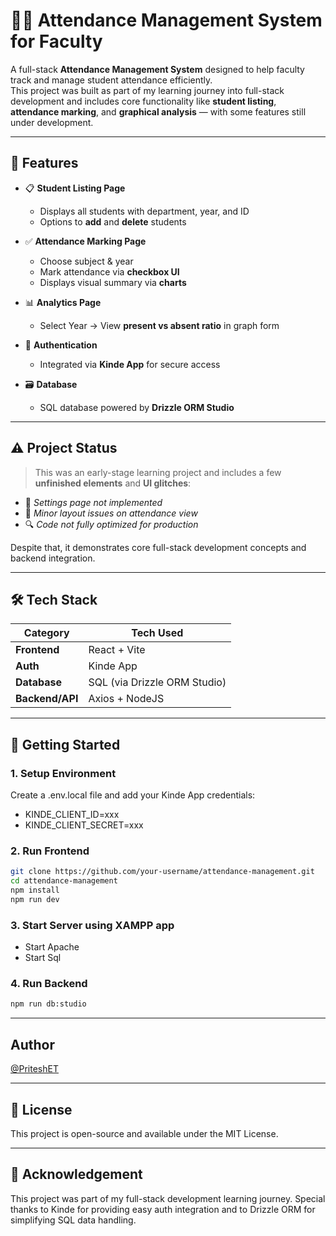 # 🧑‍🏫 Attendance Management System for Faculty

A full-stack **Attendance Management System** designed to help faculty track and manage student attendance efficiently.  
This project was built as part of my learning journey into full-stack development and includes core functionality like **student listing**, **attendance marking**, and **graphical analysis** — with some features still under development.


---

## 🚀 Features

- 📋 **Student Listing Page**  
  - Displays all students with department, year, and ID
  - Options to **add** and **delete** students

- ✅ **Attendance Marking Page**  
  - Choose subject & year
  - Mark attendance via **checkbox UI**
  - Displays visual summary via **charts**

- 📊 **Analytics Page**  
  - Select Year → View **present vs absent ratio** in graph form

- 🔐 **Authentication**  
  - Integrated via **Kinde App** for secure access

- 🗃️ **Database**  
  - SQL database powered by **Drizzle ORM Studio**

---

## ⚠️ Project Status

> This was an early-stage learning project and includes a few **unfinished elements** and **UI glitches**:
- 🚧 *Settings page not implemented*
- 🧪 *Minor layout issues on attendance view*
- 🔍 *Code not fully optimized for production*

Despite that, it demonstrates core full-stack development concepts and backend integration.

---

## 🛠️ Tech Stack

| Category         | Tech Used                                     |
|------------------|-----------------------------------------------|
| **Frontend**     | React + Vite                                  |
| **Auth**         | Kinde App                                     |
| **Database**     | SQL (via Drizzle ORM Studio)                  |
| **Backend/API**  | Axios + NodeJS                                |


---


## 🧪 Getting Started

### 1. Setup Environment
Create a .env.local file and add your Kinde App credentials:

- KINDE_CLIENT_ID=xxx
- KINDE_CLIENT_SECRET=xxx

### 2. Run Frontend
```bash
git clone https://github.com/your-username/attendance-management.git
cd attendance-management
npm install
npm run dev
```

### 3. Start Server using XAMPP app

- Start Apache
- Start Sql


### 4. Run Backend
```bash
npm run db:studio
```

---

## Author

[@PriteshET](https://github.com/PriteshET)


---



## 📃 License
This project is open-source and available under the MIT License.


---


## 🙏 Acknowledgement
This project was part of my full-stack development learning journey.
Special thanks to Kinde for providing easy auth integration and to Drizzle ORM for simplifying SQL data handling.
